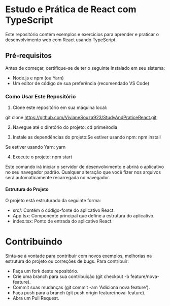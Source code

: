 # Estudo e Prática de React com TypeScript
Este repositório contém exemplos e exercícios para aprender e praticar o desenvolvimento web com React usando TypeScript.

## Pré-requisitos
Antes de começar, certifique-se de ter o seguinte instalado em seu sistema:

- Node.js e npm (ou Yarn)
- Um editor de código de sua preferência (recomendado VS Code)

### Como Usar Este Repositório
1. Clone este repositório em sua máquina local:

git clone https://github.com/VivianeSouza923/StudyAndPraticeReact.git

2. Navegue até o diretório do projeto:
cd primeirodia

3. Instale as dependências do projeto:Se estiver usando npm:
npm install

Se estiver usando Yarn:
yarn

4. Execute o projeto:
npm start

Este comando irá iniciar o servidor de desenvolvimento e abrirá o aplicativo no seu navegador padrão. Qualquer alteração que você fizer nos arquivos será automaticamente recarregada no navegador.

#### Estrutura do Projeto

O projeto está estruturado da seguinte forma:

- src/: Contém o código-fonte do aplicativo React.
- App.tsx: Componente principal que define a estrutura do aplicativo.
- index.tsx: Ponto de entrada do aplicativo React.

# Contribuindo
Sinta-se à vontade para contribuir com novos exemplos, melhorias na estrutura do projeto ou correções de bugs. Para contribuir:

- Faça um fork deste repositório.
- Crie uma branch para sua contribuição (git checkout -b feature/nova-feature).
- Commit suas mudanças (git commit -am 'Adiciona nova feature').
- Faça push para a branch (git push origin feature/nova-feature).
- Abra um Pull Request.




